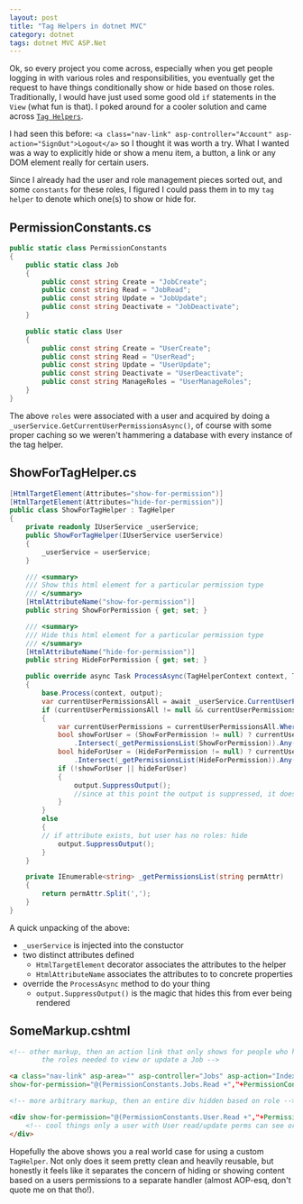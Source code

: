 ```yaml
---
layout: post
title: "Tag Helpers in dotnet MVC"
category: dotnet
tags: dotnet MVC ASP.Net
---
```


Ok, so every project you come across, especially when you get people logging in with various roles and responsibilities, you eventually get the request to have things conditionally show or hide based on those roles. Traditionally, I would have just used some good old `if` statements in the `View` (what fun is that). I poked around for a cooler solution and came across [`Tag Helpers`](https://docs.microsoft.com/en-us/aspnet/core/mvc/views/tag-helpers/intro?view=aspnetcore-3.0).  

I had seen this before: `<a class="nav-link" asp-controller="Account" asp-action="SignOut">Logout</a>` so I thought it was worth a try. What I wanted was a way to explicitly hide or show a menu item, a button, a link or any DOM element really for certain users.

Since I already had the user and role management pieces sorted out, and some `constants` for these roles, I figured I could pass them in to my `tag helper` to denote which one(s) to show or hide for.

## PermissionConstants.cs

```csharp
public static class PermissionConstants
{
    public static class Job
    {
        public const string Create = "JobCreate";
        public const string Read = "JobRead";
        public const string Update = "JobUpdate";
        public const string Deactivate = "JobDeactivate";
    }

    public static class User
    {
        public const string Create = "UserCreate";
        public const string Read = "UserRead";
        public const string Update = "UserUpdate";
        public const string Deactivate = "UserDeactivate";
        public const string ManageRoles = "UserManageRoles";
    }
}
```

The above `roles` were associated with a user and acquired by doing a `_userService.GetCurrentUserPermissionsAsync()`, of course with some proper caching so we weren't hammering a database with every instance of the tag helper.

## ShowForTagHelper.cs
```csharp
[HtmlTargetElement(Attributes="show-for-permission")]
[HtmlTargetElement(Attributes="hide-for-permission")]
public class ShowForTagHelper : TagHelper
{
    private readonly IUserService _userService;
    public ShowForTagHelper(IUserService userService)
    {
        _userService = userService;
    }

    /// <summary>
    /// Show this html element for a particular permission type
    /// </summary>
    [HtmlAttributeName("show-for-permission")]
    public string ShowForPermission { get; set; }

    /// <summary>
    /// Hide this html element for a particular permission type
    /// </summary>
    [HtmlAttributeName("hide-for-permission")]
    public string HideForPermission { get; set; }

    public override async Task ProcessAsync(TagHelperContext context, TagHelperOutput output)
    {
        base.Process(context, output);
        var currentUserPermissionsAll = await _userService.CurrentUserPermissionsAsync();
        if (currentUserPermissionsAll != null && currentUserPermissionsAll.Any())
        {
            var currentUserPermissions = currentUserPermissionsAll.Where(x => x.Value).Select(p => p.Key);
            bool showForUser = (ShowForPermission != null) ? currentUserPermissions
				.Intersect(_getPermissionsList(ShowForPermission)).Any() : true;
            bool hideForUser = (HideForPermission != null) ? currentUserPermissions
				.Intersect(_getPermissionsList(HideForPermission)).Any() : false;
            if (!showForUser || hideForUser)
            {
                output.SuppressOutput();
                //since at this point the output is suppressed, it doesn't pay to continue checking...
            }
        }
        else
        {
	    // if attribute exists, but user has no roles: hide
            output.SuppressOutput();
        }
    }

    private IEnumerable<string> _getPermissionsList(string permAttr)
    {
        return permAttr.Split(',');
    }
}
```

A quick unpacking of the above: 
 - `_userService` is injected into the constuctor
 - two distinct attributes defined 
   - `HtmlTargetElement` decorator associates the attributes to the helper
   - `HtmlAttributeName` associates the attributes to to concrete properties
 - override the `ProcessAsync` method to do your thing
   - `output.SuppressOutput()` is the magic that hides this from ever being rendered

## SomeMarkup.cshtml

```html
<!-- other markup, then an action link that only shows for people who have 
		the roles needed to view or update a Job -->

<a class="nav-link" asp-area="" asp-controller="Jobs" asp-action="Index" 
show-for-permission="@(PermissionConstants.Jobs.Read +","+PermissionConstants.Jobs.Update)">Profile</a>

<!-- more arbitrary markup, then an entire div hidden based on role -->

<div show-for-permission="@(PermissionConstants.User.Read +","+PermissionConstants.User.Update)">
    <!-- cool things only a user with User read/update perms can see or do -->
</div>
```

Hopefully the above shows you a real world case for using a custom `TagHelper`. Not only does it seem pretty clean and heavily reusable, but honestly it feels like it separates the concern of hiding or showing content based on a users permissions to a separate handler (almost AOP-esq, don't quote me on that tho!). 
